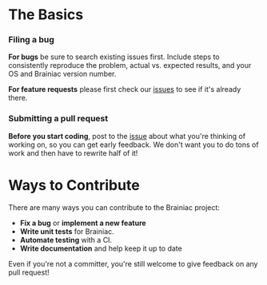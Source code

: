 # The Basics

### Filing a bug

**For bugs** be sure to search existing issues first. Include steps to consistently reproduce the
problem, actual vs. expected results, and your OS and Brainiac version number.

**For feature requests** please first check our [issues](https://github.com/geniussoftlk/brainiac/issues) to
see if it's already there.

### Submitting a pull request

**Before you start coding**, post to the [issue](https://github.com/geniussoftlk/brainiac/issues) about what
you're thinking of working on, so you can get early feedback. We don't want you to do tons of work
and then have to rewrite half of it!


# Ways to Contribute

There are many ways you can contribute to the Brainiac project:

* **Fix a bug** or **implement a new feature**
* **Write unit tests** for Brainiac.
* **Automate testing** with a CI.
* **Write documentation** and help keep it up to date


Even if you're not a committer, you're still welcome to give feedback on any pull request!
